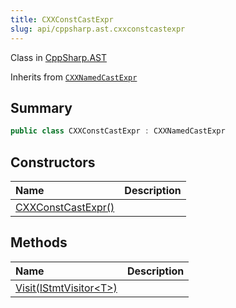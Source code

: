 ```yaml
---
title: CXXConstCastExpr
slug: api/cppsharp.ast.cxxconstcastexpr
---
```

Class in [CppSharp.AST](/api/cppsharp/ast)

Inherits from [`CXXNamedCastExpr`](/api/cppsharp/ast/cxxnamedcastexpr)

## Summary



```csharp
public class CXXConstCastExpr : CXXNamedCastExpr
```

## Constructors

|Name|Description|
|:---|:---|
|[CXXConstCastExpr\(\)](/api/cppsharp/ast/cxxconstcastexpr//ctor)||

## Methods

|Name|Description|
|:---|:---|
|[Visit\(IStmtVisitor\<T\>\)](/api/cppsharp/ast/cxxconstcastexpr/visit)||

